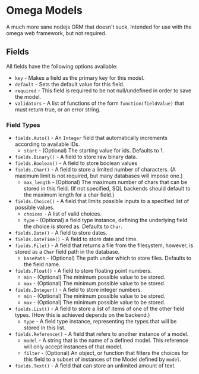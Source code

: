 # Omega Models

A much more sane nodejs ORM that doesn't suck. Intended for use with the omega web framework, but not required.

## Fields

All fields have the following options available:

* `key` - Makes a field as the primary key for this model.
* `default` - Sets the default value for this field.
* `required` - This field is required to be not null/undefined in order to save the model.
* `validators` - A list of functions of the form `function(fieldValue)` that must return true, or an error string.

### Field Types

* `fields.Auto()` - An `Integer` field that automatically increments according to available IDs.
    * `start` - (Optional) The starting value for ids. Defaults to 1.
* `fields.Binary()` - A field to store raw binary data.
* `fields.Boolean()` - A field to store boolean values
* `fields.Char()` - A field to store a limited number of characters. (A maximum limit is not required, but many databases will impose one.)
    * `max_length` - (Optional) The maximum number of chars that can be stored in this field. (If not specified, SQL backends should default to the maximum length for a char field.)
* `fields.Choice()` - A field that limits possible inputs to a specified list of possible values.
    * `choices` - A list of valid choices.
    * `type` - (Optional) a field type instance, defining the underlying field the choice is stored as. Defaults to `Char`.
* `fields.Date()` - A field to store dates.
* `fields.DateTime()` - A field to store date and time.
* `fields.File()` - A field that returns a file from the filesystem, however, is stored as a `Char` field path in the database.
    * `basePath` - (Optional) The path under which to store files. Defaults to the field name.
* `fields.Float()` - A field to store floating point numbers.
    * `min` - (Optional) The minimum possible value to be stored.
    * `max` - (Optional) The minimum possible value to be stored.
* `fields.Integer()` - A field to store integer numbers.
    * `min` - (Optional) The minimum possible value to be stored.
    * `max` - (Optional) The minimum possible value to be stored.
* `fields.List()` - A field to store a list of items of one of the other field types. (How this is achieved depends on the backend.)
    * `type` - A field type instance, representing the types that will be stored in this list.
* `fields.Reference()` - A field that refers to another instance of a model.
    * `model` - A string that is the name of a defined model. This reference will only accept instances of that model.
    * `filter` - (Optional) An object, or function that filters the choices for this field to a subset of instances of the Model defined by `model`.
* `fields.Text()` - A field that can store an unlimited amount of text.
